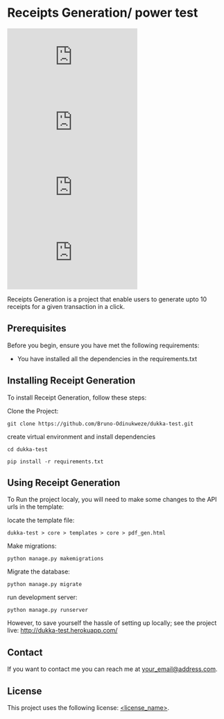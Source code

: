 # Receipts Generation/ power test 

![GitHub repo size](https://img.shields.io/github/repo-size/scottydocs/README-template.md)
![GitHub contributors](https://img.shields.io/github/contributors/scottydocs/README-template.md)
![GitHub stars](https://img.shields.io/github/stars/scottydocs/README-template.md?style=social)
![GitHub forks](https://img.shields.io/github/forks/scottydocs/README-template.md?style=social)
<!-- ![Twitter Follow](https://img.shields.io/twitter/follow/scottydocs?style=social) -->

Receipts Generation is a project that enable users to generate upto 10 receipts for a given transaction in a click. 

## Prerequisites

Before you begin, ensure you have met the following requirements:
<!--- These are just example requirements. Add, duplicate or remove as required --->
* You have installed all the dependencies in the requirements.txt

## Installing Receipt Generation

To install Receipt Generation, follow these steps:

Clone the Project:
```
git clone https://github.com/Bruno-Odinukweze/dukka-test.git
```

create virtual environment and install dependencies
```
cd dukka-test
```
```
pip install -r requirements.txt
```

## Using Receipt Generation

To Run the project localy, you will need to make some changes to the API urls in the template:

locate the template file:
```
dukka-test > core > templates > core > pdf_gen.html
```
Make migrations:
```
python manage.py makemigrations
```
Migrate the database:
```
python manage.py migrate
```
run development server:
```
python manage.py runserver
```

However, to save yourself the hassle of setting up locally; see the project live: http://dukka-test.herokuapp.com/

## Contact

If you want to contact me you can reach me at <your_email@address.com>.

## License
<!--- If you're not sure which open license to use see https://choosealicense.com/--->

This project uses the following license: [<license_name>](<link>).

